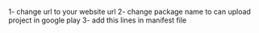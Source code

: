 1- change url to your website url 
2- change package name to can upload project in google play 
3- add this lines in manifest file 
<uses-permission android:name="android.permission.INTERNET" />
<uses-permission android:name="android.permission.ACCESS_NETWORK_STATE" />
<uses-permission android:name="android.permission.ACCESS_WIFI_STATE"/>
